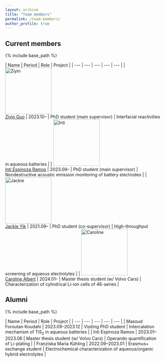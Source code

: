 ```yaml
---
layout: archive
title: "Team members"
permalink: /team-members/
author_profile: true
---
```



## Current members
{% include base_path %}

<style>
td, th {
   border: none!important;
}
</style>

| Name | Period | Role | Project |
| --- | --- | --- | --- | --- |
| <img src="/images/bio-photo.jpg" alt="Ziyin" style="height: 150px; width:150px;"/> <br/> [Ziyin Guo](https://www.katalog.uu.se/profile/?id=N23-1204) | 2023.10– |  PhD student (main supervisor) | Interfacial reactivities in aqueous batteries |
| <img src="/images/bio-photo.jpg" alt="Inti" style="height: 150px; width:150px;"/> <br/> [Inti Espinoza Ramos](https://www.katalog.uu.se/profile/?id=N22-763) | 2023.09– | PhD student (main supervisor) | Nondestructive acoustic emission monitoring of battery electrodes |
| <img src="/images/bio-photo.jpg" alt="Jackie" style="height: 150px; width:150px;"/> <br/> [Jackie Yik](https://www.katalog.uu.se/profile/?id=N21-1121) | 2021.09– |  PhD student (co-supervisor) | High-throughput screening of aqueous electrolytes |
| <img src="/images/bio-photo.jpg" alt="Caroline" style="height: 150px; width:150px;"/> <br/> [Caroline Albert](https://www.katalog.uu.se/profile/?id=N22-2331) | 2024.01– |  Master thesis student (w/ Volvo Cars) | Characterization of cylindrical Li-ion cells of 46-series |

<!--
{% for post in site.team-members reversed %}
  {% include archive-single.html %}
{% endfor %}
-->

## Alumni
{% include base_path %}

<style>
td, th {
   border: none!important;
}
</style>

| Name | Period | Role | Project |
| --- | --- | --- | --- | --- |
| Masoud Foroutan Koudahi  | 2023.09–2023.12 | Visiting PhD student | Intercalation mechanism of TiS<sub>2</sub> in aqueous batteries |
| Inti Espinoza Ramos | 2023.01–2023.06 | Master thesis student (w/ Volvo Cars) | Operando quantification of Li-plating |
| Franziska Maria Kühling | 2022.09–2023.01 | Erasmus+ exchange student | Electrochemical characterization of aqueous/organic hybrid electrolytes |

<!--
{% for post in site.team-members reversed %}
  {% include archive-single.html %}
{% endfor %}
-->

